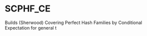 # SCPHF_CE
Builds (Sherwood) Covering Perfect Hash Families by Conditional Expectation for general t
